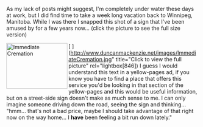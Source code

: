 As my lack of posts might suggest, I'm completely under water these days at work, but I did find time to take a week long vacation back to Winnipeg, Manitoba. While I was there I snapped this shot of a sign that I've been amused by for a few years now... (click the picture to see the full size version)

[ <img src="http://www.duncanmackenzie.net/images/ImmediateCremation.jpg" align="left" height="120" width="160" title="Immediate Cremation" border="0" /> ](http://www.duncanmackenzie.net/images/ImmediateCremation.jpg" title="Click to view the full picture" rel="lightbox[846]) I guess I would understand this text in a yellow-pages ad, if you know you have to find a place that offers this service you'd be looking in that section of the yellow-pages and this would be useful information, but on a street-side sign doesn't make as much sense to me. I can only imagine someone driving down the road, seeing the sign and thinking... "hmm... that's not a bad price, maybe I should take advantage of that right now on the way home... I **have** been feeling a bit run down lately."